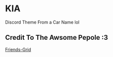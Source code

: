 # KIA
Discord Theme From a Car Name lol

## Credit To The Awsome Pepole :3
[Friends-Grid](https://github.com/CorellanStoma/Friends-Grid)
